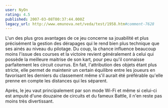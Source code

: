 ```yaml
---
user: NyOn
rating: 4.5
published: 2007-03-08T00:37:44.000Z
legacy_url: http://www.emunova.net/veda/test/1958.htm#comment-7628
---
```

L'un des plus gros avantages de ce jeu concerne sa jouabilité et plus précisément la gestion des dérapages qui le rend bien plus technique que ses ainés au niveau du pilotage.
Du coup, la chance influence beaucoup moins l'issue des courses et la victoire revient généralement à celui qui possède la meilleure maitrise de son kart, pour peu qu'il connaisse parfaitement les circuit courrus.
En fait, l'attribution des objets étant plus stricte, elle permet de maintenir un certain équilibre entre les joueurs en favorisant les derniers du classement même s'il aurait été préférable qu'elle prenne en compte les distances qui les séparent.

Après, le jeu vaut principalement par son mode Wi-Fi et même si celui-ci est amputé d'une douzaine de circuits et du fameux Battle, il n'en reste pas moins très divertissant.